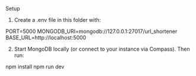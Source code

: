 Setup

1. Create a .env file in this folder with:

PORT=5000
MONGODB_URI=mongodb://127.0.0.1:27017/url_shortener
BASE_URL=http://localhost:5000

2. Start MongoDB locally (or connect to your instance via Compass). Then run:

npm install
npm run dev



